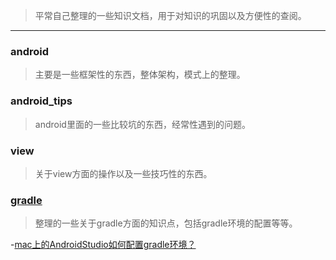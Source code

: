 > 平常自己整理的一些知识文档，用于对知识的巩固以及方便性的查阅。

---

### android
> 主要是一些框架性的东西，整体架构，模式上的整理。


### android_tips
> android里面的一些比较坑的东西，经常性遇到的问题。


### view
> 关于view方面的操作以及一些技巧性的东西。

### [gradle](https://github.com/Longalei/Document/blob/master/gradle)
> 整理的一些关于gradle方面的知识点，包括gradle环境的配置等等。

  -[mac上的AndroidStudio如何配置gradle环境？](https://github.com/Longalei/Document/blob/master/gradle/mac%E4%B8%8A%E7%9A%84AndroidStudio%E5%A6%82%E4%BD%95%E9%85%8D%E7%BD%AEgradle%E7%8E%AF%E5%A2%83%EF%BC%9F.md)
